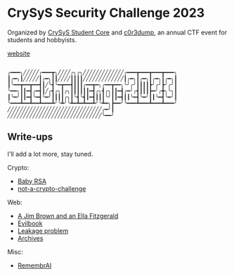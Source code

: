 # CrySyS Security Challenge 2023

Organized by [CrySyS Student Core](https://core.crysys.hu) and [c0r3dump](https://ctftime.org/team/65521), an annual CTF event for students
and hobbyists.

[website](https://secchallenge.crysys.hu)

```

╭━━━╮╱╱╱╱╱╭━━━┳╮╱╱╱╱╭╮╭╮╱╱╱╱╱╱╱╱╱╱╱╱╱╭━━━┳━━━┳━━━┳━━━╮
┃╭━╮┃╱╱╱╱╱┃╭━╮┃┃╱╱╱╱┃┃┃┃╱╱╱╱╱╱╱╱╱╱╱╱╱┃╭━╮┃╭━╮┃╭━╮┃╭━╮┃
┃╰━━┳━━┳━━┫┃╱╰┫╰━┳━━┫┃┃┃╭━━┳━╮╭━━┳━━╮╰╯╭╯┃┃┃┃┣╯╭╯┣╯╭╯┃
╰━━╮┃┃━┫╭━┫┃╱╭┫╭╮┃╭╮┃┃┃┃┃┃━┫╭╮┫╭╮┃┃━┫╭━╯╭┫┃┃┃┣━╯╭╋╮╰╮┃
┃╰━╯┃┃━┫╰━┫╰━╯┃┃┃┃╭╮┃╰┫╰┫┃━┫┃┃┃╰╯┃┃━┫┃┃╰━┫╰━╯┃┃╰━┫╰━╯┃
╰━━━┻━━┻━━┻━━━┻╯╰┻╯╰┻━┻━┻━━┻╯╰┻━╮┣━━╯╰━━━┻━━━┻━━━┻━━━╯
╱╱╱╱╱╱╱╱╱╱╱╱╱╱╱╱╱╱╱╱╱╱╱╱╱╱╱╱╱╱╭━╯┃
╱╱╱╱╱╱╱╱╱╱╱╱╱╱╱╱╱╱╱╱╱╱╱╱╱╱╱╱╱╱╰━━╯

```

## Write-ups

I'll add a lot more, stay tuned.

Crypto:
- [Baby RSA](crypto/baby-rsa/solution/README.md)
- [not-a-crypto-challenge](crypto/not-a-crypto-challenge/solution/README.md)

Web:
- [A Jim Brown and an Ella Fitzgerald](web/a-jim-brown-and-an-ella-fitzgerald/solution/README.md)
- [Evilbook](web/evilbook/solution/README.md)
- [Leakage problem](web/leakage-problem/solution/README.md)
- [Archives](web/archives/solution/README.md)

Misc:
- [RemembrAI](misc/remembrai/solution/README.md)
